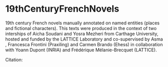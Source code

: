 # 19thCenturyFrenchNovels

19th century French novels manually annotated on named entities (places and fictional characters). This texts were produced in the context of two interships of Aicha Soudani and Yosra Mezheri from Carthage University, hosted and funded by the LATTICE Laboratory and co-supervised by Asma , Francesca Frontini (Praxiling) and Carmen Brando (Ehess) in collaboration with Yoann Dupont (INRIA) and Frédérique Mélanie-Brecquet (LATTICE).

Citation: 
